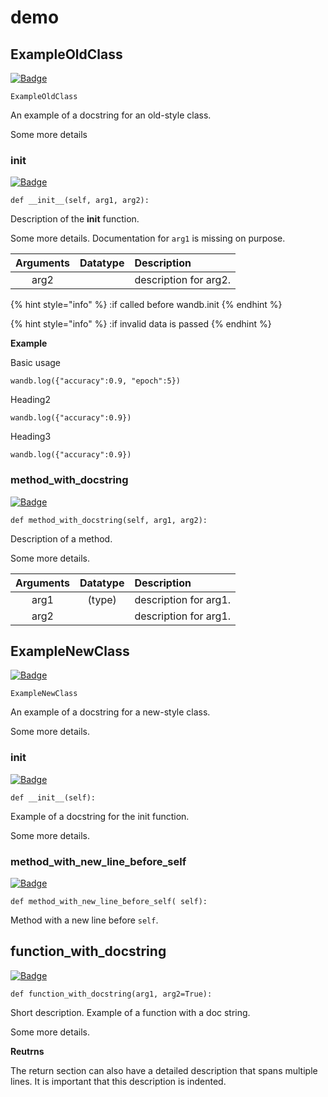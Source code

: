 # demo

## ExampleOldClass

[![Badge](https://img.shields.io/badge/View%20source%20on%20GitHub-black?style=for-the-badge&logo=github)](https://github.com/ariG23498/Aritra-Documentation/blob/master/Testing/demo.py#L25-L74)

`ExampleOldClass`

An example of a docstring for an old-style class.

Some more details

### **init**

[![Badge](https://img.shields.io/badge/View%20source%20on%20GitHub-black?style=for-the-badge&logo=github)](https://github.com/ariG23498/Aritra-Documentation/blob/master/Testing/demo.py#L32-L62)

`def __init__(self, arg1, arg2):`

Description of the **init** function.

Some more details. Documentation for `arg1` is missing on purpose.

| **Arguments** | **Datatype** | **Description** |
| :---: | :---: | :--- |
| arg2 |  | description for arg2. |

{% hint style="info" %}
:if called before wandb.init
{% endhint %}

{% hint style="info" %}
:if invalid data is passed
{% endhint %}

**Example**

Basic usage

```text
wandb.log({"accuracy":0.9, "epoch":5})
```

Heading2

```text
wandb.log({"accuracy":0.9})
```

Heading3

```text
wandb.log({"accuracy":0.9})
```

### method\_with\_docstring

[![Badge](https://img.shields.io/badge/View%20source%20on%20GitHub-black?style=for-the-badge&logo=github)](https://github.com/ariG23498/Aritra-Documentation/blob/master/Testing/demo.py#L64-L74)

`def method_with_docstring(self, arg1, arg2):`

Description of a method.

Some more details.

| **Arguments** | **Datatype** | **Description** |
| :---: | :---: | :--- |
| arg1 | \(type\) | description for arg1. |
| arg2 |  | description for arg1. |

## ExampleNewClass

[![Badge](https://img.shields.io/badge/View%20source%20on%20GitHub-black?style=for-the-badge&logo=github)](https://github.com/ariG23498/Aritra-Documentation/blob/master/Testing/demo.py#L76-L96)

`ExampleNewClass`

An example of a docstring for a new-style class.

Some more details.

### **init**

[![Badge](https://img.shields.io/badge/View%20source%20on%20GitHub-black?style=for-the-badge&logo=github)](https://github.com/ariG23498/Aritra-Documentation/blob/master/Testing/demo.py#L83-L89)

`def __init__(self):`

Example of a docstring for the init function.

Some more details.

### method\_with\_new\_line\_before\_self

[![Badge](https://img.shields.io/badge/View%20source%20on%20GitHub-black?style=for-the-badge&logo=github)](https://github.com/ariG23498/Aritra-Documentation/blob/master/Testing/demo.py#L91-L96)

`def method_with_new_line_before_self( self):`

Method with a new line before `self`.

## function\_with\_docstring

[![Badge](https://img.shields.io/badge/View%20source%20on%20GitHub-black?style=for-the-badge&logo=github)](https://github.com/ariG23498/Aritra-Documentation/blob/master/Testing/demo.py#L5-L23)

`def function_with_docstring(arg1, arg2=True):`

Short description. Example of a function with a doc string.

Some more details.

**Reutrns**

The return section can also have a detailed description that spans multiple lines. It is important that this description is indented.

